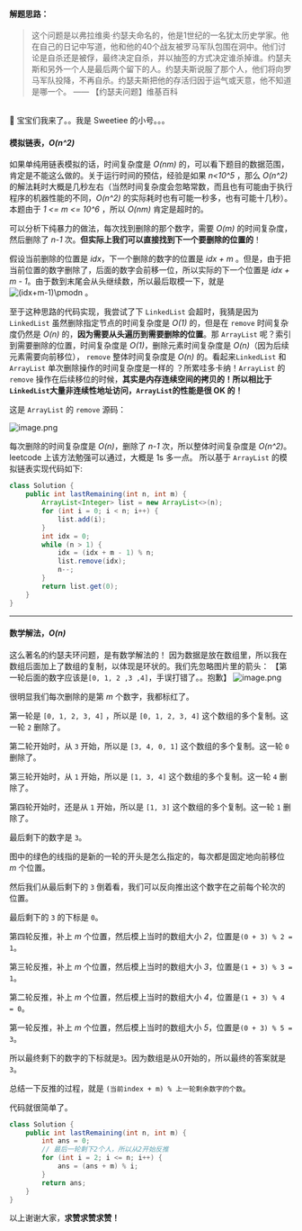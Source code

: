 
#### 解题思路：
> 这个问题是以弗拉维奥·约瑟夫命名的，他是1世纪的一名犹太历史学家。他在自己的日记中写道，他和他的40个战友被罗马军队包围在洞中。他们讨论是自杀还是被俘，最终决定自杀，并以抽签的方式决定谁杀掉谁。约瑟夫斯和另外一个人是最后两个留下的人。约瑟夫斯说服了那个人，他们将向罗马军队投降，不再自杀。约瑟夫斯把他的存活归因于运气或天意，他不知道是哪一个。 —— 【约瑟夫问题】维基百科

<br>
🙋 宝宝们我来了。。我是 Sweetiee 的小号。。。

#### 模拟链表，*O(n^2)*

如果单纯用链表模拟的话，时间复杂度是 *O(nm)* 的，可以看下题目的数据范围，肯定是不能这么做的。关于运行时间的预估，经验是如果 *n<10^5* ，那么 *O(n^2)* 的解法耗时大概是几秒左右（当然时间复杂度会忽略常数，而且也有可能由于执行程序的机器性能的不同，*O(n^2)* 的实际耗时也有可能一秒多，也有可能十几秒）。本题由于 *1 <= m <= 10^6* ，所以 *O(nm)* 肯定是超时的。

可以分析下纯暴力的做法，每次找到删除的那个数字，需要 *O(m)* 的时间复杂度，然后删除了 *n-1* 次。**但实际上我们可以直接找到下一个要删除的位置的**！

假设当前删除的位置是 *idx*，下一个删除的数字的位置是 *idx + m* 。但是，由于把当前位置的数字删除了，后面的数字会前移一位，所以实际的下一个位置是 *idx + m - 1*。由于数到末尾会从头继续数，所以最后取模一下，就是 ![(idx+m-1)\pmodn ](./p___idx_+_m_-_1__pmod_n_.png) 。

至于这种思路的代码实现，我尝试了下 `LinkedList` 会超时，我猜是因为 `LinkedList` 虽然删除指定节点的时间复杂度是 *O(1)* 的，但是在 `remove` 时间复杂度仍然是 *O(n)* 的，**因为需要从头遍历到需要删除的位置**。那 `ArrayList` 呢？索引到需要删除的位置，时间复杂度是 *O(1)*，删除元素时间复杂度是 *O(n)*（因为后续元素需要向前移位）， `remove` 整体时间复杂度是 *O(n)* 的。看起来`LinkedList` 和 `ArrayList` 单次删除操作的时间复杂度是一样的 ？所累哇多卡纳！`ArrayList` 的 `remove` 操作在后续移位的时候，**其实是内存连续空间的拷贝的！所以相比于`LinkedList`大量非连续性地址访问，`ArrayList`的性能是很 OK 的！**

这是 `ArrayList` 的 `remove` 源码：

![image.png](https://pic.leetcode-cn.com/0a7538f213070b64cac8427d453de6e305fb63c99e9585948f52a116e0558ddc-image.png)


每次删除的时间复杂度是 *O(n)*，删除了 *n-1* 次，所以整体时间复杂度是 *O(n^2)*。leetcode 上该方法勉强可以通过，大概是 1s 多一点。
所以基于 `ArrayList` 的模拟链表实现代码如下:

```Java []
class Solution {
    public int lastRemaining(int n, int m) {
        ArrayList<Integer> list = new ArrayList<>(n);
        for (int i = 0; i < n; i++) {
            list.add(i);
        }
        int idx = 0;
        while (n > 1) {
            idx = (idx + m - 1) % n;
            list.remove(idx);
            n--;
        }
        return list.get(0);
    }
}
```

---
#### 数学解法，*O(n)*

这么著名的约瑟夫环问题，是有数学解法的！
因为数据是放在数组里，所以我在数组后面加上了数组的复制，以体现是环状的。我们先忽略图片里的箭头：
【第一轮后面的数字应该是`[0, 1, 2 ,3 ,4]`，手误打错了。。抱歉】
![image.png](https://pic.leetcode-cn.com/9dda886441be8d249abb76e35f53f29fd6e780718d4aca2ee3c78f947fb76e75-image.png)

很明显我们每次删除的是第 *m* 个数字，我都标红了。

第一轮是 `[0, 1, 2, 3, 4]` ，所以是 `[0, 1, 2, 3, 4]` 这个数组的多个复制。这一轮 `2` 删除了。

第二轮开始时，从 `3` 开始，所以是 `[3, 4, 0, 1]` 这个数组的多个复制。这一轮 `0` 删除了。
 
第三轮开始时，从 `1` 开始，所以是 `[1, 3, 4]` 这个数组的多个复制。这一轮 `4` 删除了。

第四轮开始时，还是从 `1` 开始，所以是 `[1, 3]` 这个数组的多个复制。这一轮 `1` 删除了。

最后剩下的数字是 `3`。

图中的绿色的线指的是新的一轮的开头是怎么指定的，每次都是固定地向前移位 *m* 个位置。

然后我们从最后剩下的 `3` 倒着看，我们可以反向推出这个数字在之前每个轮次的位置。

最后剩下的 `3` 的下标是 `0`。

第四轮反推，补上 *m* 个位置，然后模上当时的数组大小 *2*，位置是`(0 + 3) % 2 = 1`。

第三轮反推，补上 *m* 个位置，然后模上当时的数组大小 *3*，位置是`(1 + 3) % 3 = 1`。

第二轮反推，补上 *m* 个位置，然后模上当时的数组大小 *4*，位置是`(1 + 3) % 4 = 0`。

第一轮反推，补上 *m* 个位置，然后模上当时的数组大小 *5*，位置是`(0 + 3) % 5 = 3`。

所以最终剩下的数字的下标就是`3`。因为数组是从0开始的，所以最终的答案就是`3`。

总结一下反推的过程，就是 `(当前index + m) % 上一轮剩余数字的个数`。

代码就很简单了。

```Java []
class Solution {
    public int lastRemaining(int n, int m) {
        int ans = 0;
        // 最后一轮剩下2个人，所以从2开始反推
        for (int i = 2; i <= n; i++) {
            ans = (ans + m) % i;
        }
        return ans;
    }
}
```


以上谢谢大家，**求赞求赞求赞！**